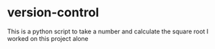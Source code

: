 # version-control

This is a python script to take a number and calculate the square root
I worked on this project alone
